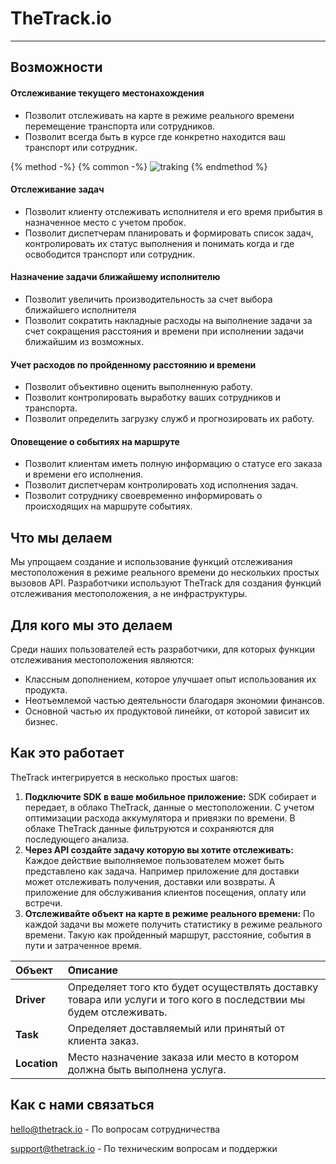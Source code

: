 # TheTrack.io
---

## Возможности
#### Отслеживание текущего местонахождения
* Позволит отслеживать на карте в режиме реального времени перемещение транспорта или сотрудников.
* Позволит всегда быть в курсе где конкретно находится ваш транспорт или сотрудник.



{% method -%}
{% common -%}
<img src="../assets/eta.st.png" alt="traking">
{% endmethod %}

#### Отслеживание задач
* Позволит клиенту отслеживать исполнителя и его время прибытия в назначенное место c учетом пробок.
* Позволит диспетчерам планировать и формировать список задач, контролировать их статус выполнения и понимать когда и где освободится транспорт или сотрудник.

#### Назначение задачи ближайшему исполнителю
* Позволит увеличить производительность за счет выбора ближайшего исполнителя 
* Позволит сократить накладные расходы на выполнение задачи за счет сокращения расстояния и времени при исполнении задачи ближайшим из возможных.

#### Учет расходов по пройденному расстоянию и времени
* Позволит объективно оценить выполненную работу.
* Позволит контролировать выработку ваших сотрудников и транспорта.
* Позволит определить загрузку служб и прогнозировать их работу.

#### Оповещение о событиях на маршруте
* Позволит клиентам иметь полную информацию о статусе его заказа и времени его исполнения.
* Позволит диспетчерам контролировать ход исполнения задач.
* Позволит сотруднику своевременно информировать о происходящих на маршруте событиях.

## Что мы делаем
Мы упрощаем создание и использование функций отслеживания местоположения в режиме реального времени до нескольких простых вызовов API. Разработчики используют TheTrack для создания функций отслеживания местоположения, а не инфраструктуры.

## Для кого мы это делаем
Среди наших пользователей есть разработчики, для которых функции отслеживания местоположения являются:

* Классным дополнением, которое улучшает опыт использования их продукта.
* Неотъемлемой частью деятельности благодаря экономии финансов.
* Основной частью их продуктовой линейки, от которой зависит их бизнес.

## Как это работает

TheTrack интегрируется в несколько простых шагов:

1. **Подключите SDK в ваше мобильное приложение:**
SDK собирает и передает, в облако TheTrack, данные о местоположении. C учетом оптимизации расхода аккумулятора и привязки по времени. В облаке TheTrack данные фильтруются и сохраняются для последующего анализа.
2. **Через API создайте задачу которую вы хотите отслеживать:**
Каждое действие выполняемое пользователем может быть представлено как задача. Например приложение для доставки может отслеживать получения, доставки или возвраты. А приложение для обслуживания клиентов посещения, оплату или встречи.
3. **Отслеживайте объект на карте в режиме реального времени:**
По каждой задачи вы можете получить статистику в режиме реального времени. Такую как пройденный маршрут, расстояние, события в пути и затраченное время.

| Объект | Описание |
| :--- | :--- |
| **Driver** | Определяет того кто будет осуществлять доставку товара или услуги и того кого в последствии мы будем отслеживать. |
| **Task** | Определяет доставляемый или принятый от клиента заказ. |
| **Location** | Место назначение заказа или место в котором должна быть выполнена услуга. |

## Как с нами связаться
[hello@thetrack.io](mailto:opoldushina@thetrack.io) - По вопросам сотрудничества

[support@thetrack.io](mailto:tkozhevnikov@thetrack.io) - По техническим вопросам и поддержки

